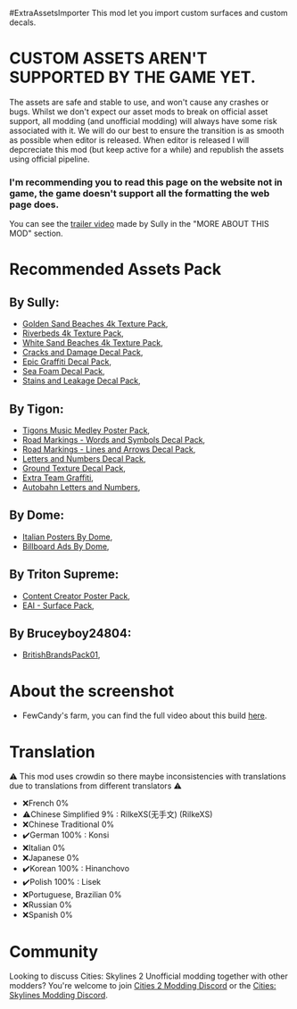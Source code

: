 ﻿#ExtraAssetsImporter
This mod let you import custom surfaces and custom decals.

# CUSTOM ASSETS AREN'T SUPPORTED BY THE GAME YET.
The assets are safe and stable to use, and won't cause any crashes or bugs. Whilst we don't expect our asset mods to break on official asset support, all modding (and unofficial modding) will always have some risk associated with it. We will do our best to ensure the transition is as smooth as possible when editor is released. When editor is released I will depcreciate this mod (but keep active for a while) and republish the assets using official pipeline.

### I'm recommending you to read this page on the website not in game, the game doesn't support all the formatting the web page does.

You can see the [trailer video](https://youtu.be/aALkRFdWOhM?si=nd_caJkElHPi6thE) made by Sully in the "MORE ABOUT THIS MOD" section.

# Recommended Assets Pack
## By Sully:
- [Golden Sand Beaches 4k Texture Pack](),
- [Riverbeds 4k Texture Pack](),
- [White Sand Beaches 4k Texture Pack](),
- [Cracks and Damage Decal Pack](),
- [Epic Graffiti Decal Pack](),
- [Sea Foam Decal Pack](),
- [Stains and Leakage Decal Pack](),
## By Tigon:
- [Tigons Music Medley Poster Pack](),
- [Road Markings - Words and Symbols Decal Pack](),
- [Road Markings - Lines and Arrows Decal Pack](),
- [Letters and Numbers Decal Pack](),
- [Ground Texture Decal Pack](),
- [Extra Team Graffiti](),
- [Autobahn Letters and Numbers](),
## By Dome:
- [Italian Posters By Dome](),
- [Billboard Ads By Dome](),
## By Triton Supreme:
- [Content Creator Poster Pack](),
- [EAI - Surface Pack](),
## By Bruceyboy24804:
- [BritishBrandsPack01](),

# About the screenshot
- FewCandy's farm, you can find the full video about this build [here]().

# Translation
⚠️ This mod uses crowdin so there maybe inconsistencies with translations due to translations from different translators ⚠️
- ❌French 0%
- ⚠️Chinese Simplified 9% : RilkeXS(无手文) (RilkeXS)
- ❌Chinese Traditional 0%
- ✔️German 100% : Konsi
- ❌Italian 0%
- ❌Japanese 0%
- ✔️Korean 100% : Hinanchovo
- ✔️Polish 100% : Lisek
- ❌Portuguese, Brazilian 0%
- ❌Russian 0%
- ❌Spanish 0%

# Community
Looking to discuss Cities: Skylines 2 Unofficial modding together with other modders? You're welcome to join [Cities 2 Modding Discord](https://discord.gg/vd7HXnpPJf) or the [Cities: Skylines Modding Discord](https://discord.gg/27CVdGFA47).
